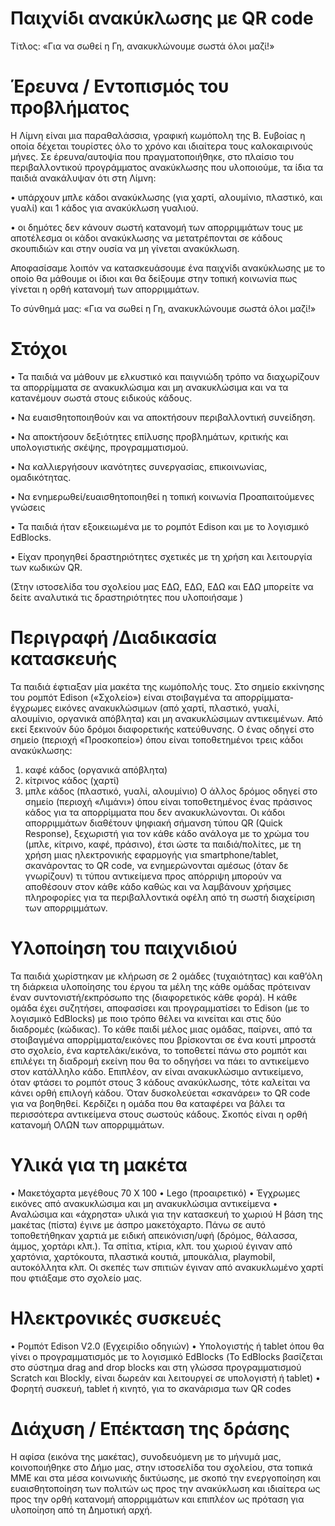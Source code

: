 # Παιχνίδι ανακύκλωσης με QR code

Τίτλος: «Για να σωθεί η Γη, ανακυκλώνουμε σωστά όλοι μαζί!»

# Έρευνα / Εντοπισμός του προβλήματος

Η Λίμνη είναι μια παραθαλάσσια, γραφική κωμόπολη της Β. Ευβοίας η οποία δέχεται τουρίστες όλο το χρόνο και ιδιαίτερα τους καλοκαιρινούς μήνες.
Σε έρευνα/αυτοψία που πραγματοποιήθηκε, στο πλαίσιο του περιβαλλοντικού προγράμματος ανακύκλωσης που υλοποιούμε, τα ίδια τα παιδιά ανακάλυψαν ότι στη Λίμνη:

•	υπάρχουν μπλε κάδοι ανακύκλωσης (για χαρτί, αλουμίνιο, πλαστικό, και γυαλί) και 1 κάδος για ανακύκλωση γυαλιού.

•	οι δημότες δεν κάνουν σωστή κατανομή των απορριμμάτων τους με αποτέλεσμα οι κάδοι ανακύκλωσης να μετατρέπονται σε κάδους σκουπιδιών και στην ουσία να μη γίνεται ανακύκλωση.

Αποφασίσαμε λοιπόν να κατασκευάσουμε ένα παιχνίδι ανακύκλωσης με το οποίο θα μάθουμε οι ίδιοι και θα δείξουμε στην τοπική κοινωνία πως γίνεται η ορθή κατανομή των απορριμμάτων. 

Το σύνθημά μας: «Για να σωθεί η Γη, ανακυκλώνουμε σωστά όλοι μαζί!»
   
# Στόχοι
•	Τα παιδιά να μάθουν με ελκυστικό και παιγνιώδη τρόπο να διαχωρίζουν τα απορρίμματα σε ανακυκλώσιμα και μη ανακυκλώσιμα και να τα κατανέμουν σωστά στους ειδικούς κάδους.

•	Να ευαισθητοποιηθούν και να αποκτήσουν περιβαλλοντική συνείδηση.

•	Να αποκτήσουν δεξιότητες επίλυσης προβλημάτων, κριτικής και υπολογιστικής σκέψης, προγραμματισμού.

•	Να καλλιεργήσουν ικανότητες συνεργασίας, επικοινωνίας, ομαδικότητας.

•	Να ενημερωθεί/ευαισθητοποιηθεί η τοπική κοινωνία
Προαπαιτούμενες γνώσεις

•	Τα παιδιά ήταν εξοικειωμένα με το ρομπότ Edison και με το λογισμικό EdBlocks. 

•	Είχαν προηγηθεί δραστηριότητες σχετικές με τη χρήση και λειτουργία των κωδικών QR.

(Στην ιστοσελίδα του σχολείου μας ΕΔΩ, ΕΔΩ, ΕΔΩ και ΕΔΩ μπορείτε να δείτε αναλυτικά τις δραστηριότητες που υλοποιήσαμε )

# Περιγραφή /Διαδικασία κατασκευής
Τα παιδιά έφτιαξαν μία μακέτα της κωμόπολής τους. Στο σημείο εκκίνησης του ρομπότ Edison («Σχολείο») είναι στοιβαγμένα τα απορρίμματα- έγχρωμες εικόνες ανακυκλώσιμων (από χαρτί, πλαστικό, γυαλί, αλουμίνιο, οργανικά απόβλητα) και μη ανακυκλώσιμων αντικειμένων. Από εκεί ξεκινούν δύο δρόμοι διαφορετικής κατεύθυνσης. 
Ο ένας οδηγεί στο σημείο (περιοχή «Προσκοπείο») όπου είναι τοποθετημένοι τρεις κάδοι ανακύκλωσης:
1.	καφέ κάδος (οργανικά απόβλητα)
2.	κίτρινος κάδος (χαρτί)
3.	μπλε κάδος (πλαστικό, γυαλί, αλουμίνιο) 
Ο άλλος δρόμος οδηγεί στο σημείο (περιοχή «Λιμάνι») όπου είναι τοποθετημένος ένας πράσινος κάδος για τα απορρίμματα που δεν ανακυκλώνονται. 
Οι κάδοι απορριμμάτων διαθέτουν ψηφιακή σήμανση τύπου QR (Quick Response), ξεχωριστή για τον κάθε κάδο ανάλογα με το χρώμα του (μπλε, κίτρινο, καφέ, πράσινο), έτσι ώστε τα παιδιά/πολίτες, με τη χρήση μιας ηλεκτρονικής εφαρμογής για smartphone/tablet, σκανάροντας το QR code, να ενημερώνονται αμέσως (όταν δε γνωρίζουν) τι τύπου αντικείμενα προς απόρριψη μπορούν να αποθέσουν στον κάθε κάδο καθώς και να λαμβάνουν χρήσιμες πληροφορίες για τα περιβαλλοντικά οφέλη από τη σωστή διαχείριση των απορριμμάτων.

# Υλοποίηση του παιχνιδιού
Τα παιδιά χωρίστηκαν με κλήρωση σε 2 ομάδες (τυχαιότητας) και καθ’όλη τη διάρκεια υλοποίησης του έργου τα μέλη της κάθε ομάδας πρότειναν έναν συντονιστή/εκπρόσωπο της (διαφορετικός κάθε φορά).  Η κάθε ομάδα έχει συζητήσει, αποφασίσει και προγραμματίσει το Edison (με το λογισμικό EdBlocks) με ποιο τρόπο θέλει  να κινείται και στις δύο διαδρομές (κώδικας).
Το κάθε παιδί μέλος μιας ομάδας, παίρνει, από τα στοιβαγμένα απορρίμματα/εικόνες που βρίσκονται σε ένα κουτί μπροστά στο σχολείο, ένα καρτελάκι/εικόνα, το τοποθετεί πάνω στο ρομπότ και επιλέγει τη διαδρομή εκείνη που θα το οδηγήσει να πάει το αντικείμενο στον κατάλληλο κάδο. Επιπλέον, αν είναι ανακυκλώσιμο αντικείμενο, όταν φτάσει το ρομπότ στους 3 κάδους ανακύκλωσης, τότε καλείται να κάνει ορθή επιλογή κάδου. Όταν δυσκολεύεται «σκανάρει» το QR code για να βοηθηθεί.
 Κερδίζει η ομάδα που θα καταφέρει να βάλει τα περισσότερα αντικείμενα στους σωστούς κάδους. Σκοπός είναι η ορθή κατανομή ΟΛΩΝ των απορριμμάτων.

# Υλικά για τη μακέτα
•	Μακετόχαρτα μεγέθους 70 Χ 100
•	Lego (προαιρετικό)
•	Έγχρωμες εικόνες από ανακυκλώσιμα και μη ανακυκλώσιμα αντικείμενα
•	Αναλώσιμα και «άχρηστα» υλικά για την κατασκευή το χωριού
Η βάση της μακέτας (πίστα) έγινε με άσπρο μακετόχαρτο. Πάνω σε αυτό τοποθετήθηκαν χαρτιά με ειδική απεικόνιση/υφή (δρόμος, θάλασσα, άμμος, χορτάρι κλπ.).
Τα σπίτια, κτίρια, κλπ. του χωριού έγιναν από χαρτόνια, χαρτόκουτα, πλαστικά κουτιά, μπουκάλια, playmobil, αυτοκόλλητα κλπ.
Οι σκεπές των σπιτιών έγιναν από ανακυκλωμένο χαρτί που φτιάξαμε  στο σχολείο μας.

# Ηλεκτρονικές συσκευές
•	Ρομπότ Edison V2.0 (Εγχειρίδιο οδηγιών)
•	Υπολογιστής ή tablet όπου θα γίνει ο προγραμματισμός με το λογισμικό EdBlocks (Το EdBlocks βασίζεται στο σύστημα drag and drop blocks και στη γλώσσα προγραμματισμού Scratch και Blockly, είναι δωρεάν και λειτουργεί σε υπολογιστή ή tablet)
•	Φορητή συσκευή, tablet ή κινητό, για το σκανάρισμα των QR codes

# Διάχυση / Επέκταση της δράσης
Η αφίσα (εικόνα της μακέτας), συνοδευόμενη με το μήνυμά μας, κοινοποιήθηκε στο Δήμο μας, στην ιστοσελίδα του σχολείου, στα τοπικά ΜΜΕ και στα μέσα κοινωνικής δικτύωσης, με σκοπό την ενεργοποίηση και ευαισθητοποίηση  των πολιτών ως προς την ανακύκλωση και ιδιαίτερα ως προς την ορθή κατανομή απορριμμάτων και επιπλέον ως πρόταση για υλοποίηση από τη Δημοτική αρχή.


